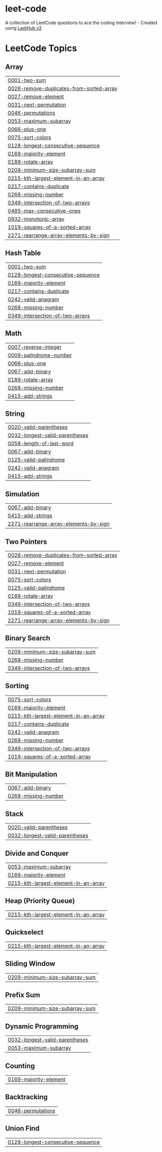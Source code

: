 # leet-code
A collection of LeetCode questions to ace the coding interview! - Created using [LeetHub v2](https://github.com/arunbhardwaj/LeetHub-2.0)

<!---LeetCode Topics Start-->
# LeetCode Topics
## Array
|  |
| ------- |
| [0001-two-sum](https://github.com/prudhvi-004/leet-code/tree/master/0001-two-sum) |
| [0026-remove-duplicates-from-sorted-array](https://github.com/prudhvi-004/leet-code/tree/master/0026-remove-duplicates-from-sorted-array) |
| [0027-remove-element](https://github.com/prudhvi-004/leet-code/tree/master/0027-remove-element) |
| [0031-next-permutation](https://github.com/prudhvi-004/leet-code/tree/master/0031-next-permutation) |
| [0046-permutations](https://github.com/prudhvi-004/leet-code/tree/master/0046-permutations) |
| [0053-maximum-subarray](https://github.com/prudhvi-004/leet-code/tree/master/0053-maximum-subarray) |
| [0066-plus-one](https://github.com/prudhvi-004/leet-code/tree/master/0066-plus-one) |
| [0075-sort-colors](https://github.com/prudhvi-004/leet-code/tree/master/0075-sort-colors) |
| [0128-longest-consecutive-sequence](https://github.com/prudhvi-004/leet-code/tree/master/0128-longest-consecutive-sequence) |
| [0169-majority-element](https://github.com/prudhvi-004/leet-code/tree/master/0169-majority-element) |
| [0189-rotate-array](https://github.com/prudhvi-004/leet-code/tree/master/0189-rotate-array) |
| [0209-minimum-size-subarray-sum](https://github.com/prudhvi-004/leet-code/tree/master/0209-minimum-size-subarray-sum) |
| [0215-kth-largest-element-in-an-array](https://github.com/prudhvi-004/leet-code/tree/master/0215-kth-largest-element-in-an-array) |
| [0217-contains-duplicate](https://github.com/prudhvi-004/leet-code/tree/master/0217-contains-duplicate) |
| [0268-missing-number](https://github.com/prudhvi-004/leet-code/tree/master/0268-missing-number) |
| [0349-intersection-of-two-arrays](https://github.com/prudhvi-004/leet-code/tree/master/0349-intersection-of-two-arrays) |
| [0485-max-consecutive-ones](https://github.com/prudhvi-004/leet-code/tree/master/0485-max-consecutive-ones) |
| [0932-monotonic-array](https://github.com/prudhvi-004/leet-code/tree/master/0932-monotonic-array) |
| [1019-squares-of-a-sorted-array](https://github.com/prudhvi-004/leet-code/tree/master/1019-squares-of-a-sorted-array) |
| [2271-rearrange-array-elements-by-sign](https://github.com/prudhvi-004/leet-code/tree/master/2271-rearrange-array-elements-by-sign) |
## Hash Table
|  |
| ------- |
| [0001-two-sum](https://github.com/prudhvi-004/leet-code/tree/master/0001-two-sum) |
| [0128-longest-consecutive-sequence](https://github.com/prudhvi-004/leet-code/tree/master/0128-longest-consecutive-sequence) |
| [0169-majority-element](https://github.com/prudhvi-004/leet-code/tree/master/0169-majority-element) |
| [0217-contains-duplicate](https://github.com/prudhvi-004/leet-code/tree/master/0217-contains-duplicate) |
| [0242-valid-anagram](https://github.com/prudhvi-004/leet-code/tree/master/0242-valid-anagram) |
| [0268-missing-number](https://github.com/prudhvi-004/leet-code/tree/master/0268-missing-number) |
| [0349-intersection-of-two-arrays](https://github.com/prudhvi-004/leet-code/tree/master/0349-intersection-of-two-arrays) |
## Math
|  |
| ------- |
| [0007-reverse-integer](https://github.com/prudhvi-004/leet-code/tree/master/0007-reverse-integer) |
| [0009-palindrome-number](https://github.com/prudhvi-004/leet-code/tree/master/0009-palindrome-number) |
| [0066-plus-one](https://github.com/prudhvi-004/leet-code/tree/master/0066-plus-one) |
| [0067-add-binary](https://github.com/prudhvi-004/leet-code/tree/master/0067-add-binary) |
| [0189-rotate-array](https://github.com/prudhvi-004/leet-code/tree/master/0189-rotate-array) |
| [0268-missing-number](https://github.com/prudhvi-004/leet-code/tree/master/0268-missing-number) |
| [0415-add-strings](https://github.com/prudhvi-004/leet-code/tree/master/0415-add-strings) |
## String
|  |
| ------- |
| [0020-valid-parentheses](https://github.com/prudhvi-004/leet-code/tree/master/0020-valid-parentheses) |
| [0032-longest-valid-parentheses](https://github.com/prudhvi-004/leet-code/tree/master/0032-longest-valid-parentheses) |
| [0058-length-of-last-word](https://github.com/prudhvi-004/leet-code/tree/master/0058-length-of-last-word) |
| [0067-add-binary](https://github.com/prudhvi-004/leet-code/tree/master/0067-add-binary) |
| [0125-valid-palindrome](https://github.com/prudhvi-004/leet-code/tree/master/0125-valid-palindrome) |
| [0242-valid-anagram](https://github.com/prudhvi-004/leet-code/tree/master/0242-valid-anagram) |
| [0415-add-strings](https://github.com/prudhvi-004/leet-code/tree/master/0415-add-strings) |
## Simulation
|  |
| ------- |
| [0067-add-binary](https://github.com/prudhvi-004/leet-code/tree/master/0067-add-binary) |
| [0415-add-strings](https://github.com/prudhvi-004/leet-code/tree/master/0415-add-strings) |
| [2271-rearrange-array-elements-by-sign](https://github.com/prudhvi-004/leet-code/tree/master/2271-rearrange-array-elements-by-sign) |
## Two Pointers
|  |
| ------- |
| [0026-remove-duplicates-from-sorted-array](https://github.com/prudhvi-004/leet-code/tree/master/0026-remove-duplicates-from-sorted-array) |
| [0027-remove-element](https://github.com/prudhvi-004/leet-code/tree/master/0027-remove-element) |
| [0031-next-permutation](https://github.com/prudhvi-004/leet-code/tree/master/0031-next-permutation) |
| [0075-sort-colors](https://github.com/prudhvi-004/leet-code/tree/master/0075-sort-colors) |
| [0125-valid-palindrome](https://github.com/prudhvi-004/leet-code/tree/master/0125-valid-palindrome) |
| [0189-rotate-array](https://github.com/prudhvi-004/leet-code/tree/master/0189-rotate-array) |
| [0349-intersection-of-two-arrays](https://github.com/prudhvi-004/leet-code/tree/master/0349-intersection-of-two-arrays) |
| [1019-squares-of-a-sorted-array](https://github.com/prudhvi-004/leet-code/tree/master/1019-squares-of-a-sorted-array) |
| [2271-rearrange-array-elements-by-sign](https://github.com/prudhvi-004/leet-code/tree/master/2271-rearrange-array-elements-by-sign) |
## Binary Search
|  |
| ------- |
| [0209-minimum-size-subarray-sum](https://github.com/prudhvi-004/leet-code/tree/master/0209-minimum-size-subarray-sum) |
| [0268-missing-number](https://github.com/prudhvi-004/leet-code/tree/master/0268-missing-number) |
| [0349-intersection-of-two-arrays](https://github.com/prudhvi-004/leet-code/tree/master/0349-intersection-of-two-arrays) |
## Sorting
|  |
| ------- |
| [0075-sort-colors](https://github.com/prudhvi-004/leet-code/tree/master/0075-sort-colors) |
| [0169-majority-element](https://github.com/prudhvi-004/leet-code/tree/master/0169-majority-element) |
| [0215-kth-largest-element-in-an-array](https://github.com/prudhvi-004/leet-code/tree/master/0215-kth-largest-element-in-an-array) |
| [0217-contains-duplicate](https://github.com/prudhvi-004/leet-code/tree/master/0217-contains-duplicate) |
| [0242-valid-anagram](https://github.com/prudhvi-004/leet-code/tree/master/0242-valid-anagram) |
| [0268-missing-number](https://github.com/prudhvi-004/leet-code/tree/master/0268-missing-number) |
| [0349-intersection-of-two-arrays](https://github.com/prudhvi-004/leet-code/tree/master/0349-intersection-of-two-arrays) |
| [1019-squares-of-a-sorted-array](https://github.com/prudhvi-004/leet-code/tree/master/1019-squares-of-a-sorted-array) |
## Bit Manipulation
|  |
| ------- |
| [0067-add-binary](https://github.com/prudhvi-004/leet-code/tree/master/0067-add-binary) |
| [0268-missing-number](https://github.com/prudhvi-004/leet-code/tree/master/0268-missing-number) |
## Stack
|  |
| ------- |
| [0020-valid-parentheses](https://github.com/prudhvi-004/leet-code/tree/master/0020-valid-parentheses) |
| [0032-longest-valid-parentheses](https://github.com/prudhvi-004/leet-code/tree/master/0032-longest-valid-parentheses) |
## Divide and Conquer
|  |
| ------- |
| [0053-maximum-subarray](https://github.com/prudhvi-004/leet-code/tree/master/0053-maximum-subarray) |
| [0169-majority-element](https://github.com/prudhvi-004/leet-code/tree/master/0169-majority-element) |
| [0215-kth-largest-element-in-an-array](https://github.com/prudhvi-004/leet-code/tree/master/0215-kth-largest-element-in-an-array) |
## Heap (Priority Queue)
|  |
| ------- |
| [0215-kth-largest-element-in-an-array](https://github.com/prudhvi-004/leet-code/tree/master/0215-kth-largest-element-in-an-array) |
## Quickselect
|  |
| ------- |
| [0215-kth-largest-element-in-an-array](https://github.com/prudhvi-004/leet-code/tree/master/0215-kth-largest-element-in-an-array) |
## Sliding Window
|  |
| ------- |
| [0209-minimum-size-subarray-sum](https://github.com/prudhvi-004/leet-code/tree/master/0209-minimum-size-subarray-sum) |
## Prefix Sum
|  |
| ------- |
| [0209-minimum-size-subarray-sum](https://github.com/prudhvi-004/leet-code/tree/master/0209-minimum-size-subarray-sum) |
## Dynamic Programming
|  |
| ------- |
| [0032-longest-valid-parentheses](https://github.com/prudhvi-004/leet-code/tree/master/0032-longest-valid-parentheses) |
| [0053-maximum-subarray](https://github.com/prudhvi-004/leet-code/tree/master/0053-maximum-subarray) |
## Counting
|  |
| ------- |
| [0169-majority-element](https://github.com/prudhvi-004/leet-code/tree/master/0169-majority-element) |
## Backtracking
|  |
| ------- |
| [0046-permutations](https://github.com/prudhvi-004/leet-code/tree/master/0046-permutations) |
## Union Find
|  |
| ------- |
| [0128-longest-consecutive-sequence](https://github.com/prudhvi-004/leet-code/tree/master/0128-longest-consecutive-sequence) |
<!---LeetCode Topics End-->